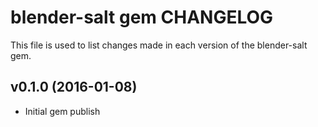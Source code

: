 blender-salt gem CHANGELOG
======================
This file is used to list changes made in each version of the blender-salt gem.

v0.1.0 (2016-01-08)
-------------------
- Initial gem publish
